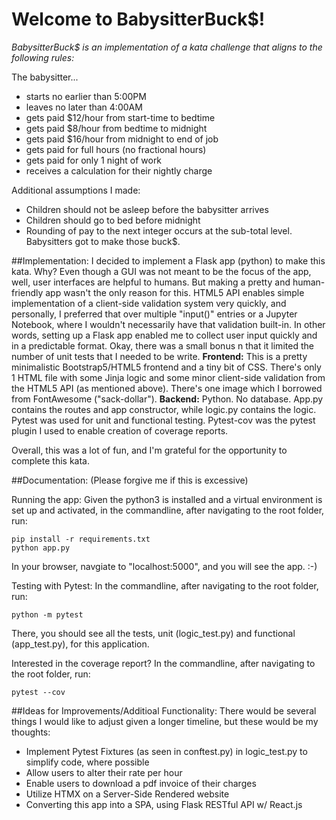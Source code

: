 # Welcome to BabysitterBuck$!


*BabysitterBuck$ is an implementation of a kata challenge that aligns to the following rules:*

The babysitter...
- starts no earlier than 5:00PM
- leaves no later than 4:00AM
- gets paid $12/hour from start-time to bedtime
- gets paid $8/hour from bedtime to midnight
- gets paid $16/hour from midnight to end of job
- gets paid for full hours (no fractional hours)
- gets paid for only 1 night of work
- receives a calculation for their nightly charge
 
Additional assumptions I made:
- Children should not be asleep before the babysitter arrives
- Children should go to bed before midnight
- Rounding of pay to the next integer occurs at the sub-total level. Babysitters got to make those buck$. 

##Implementation:
I decided to implement a Flask app (python) to make this kata. Why? Even though a GUI was not meant to be the focus of the app, well, user interfaces are helpful to humans. But making a pretty and human-friendly app wasn't the only reason for this. HTML5 API enables simple implementation of a client-side validation system very quickly, and personally, I preferred that over multiple "input()" entries or a Jupyter Notebook, where I wouldn't necessarily have that validation built-in. In other words, setting up a Flask app enabled me to collect user input quickly and in a predictable format. Okay, there was a small bonus n that it limited the number of unit tests that I needed to be write. 
**Frontend:** This is a pretty minimalistic Bootstrap5/HTML5 frontend and a tiny bit of CSS. There's only 1 HTML file with some Jinja logic and some minor client-side validation from the HTML5 API (as mentioned above). There's one image which I borrowed from FontAwesome ("sack-dollar"). 
**Backend:** Python. No database. App.py contains the routes and app constructor, while logic.py contains the logic. Pytest was used for unit and functional testing. Pytest-cov was the pytest plugin I used to enable creation of coverage reports.  

Overall, this was a lot of fun, and I'm grateful for the opportunity to complete this kata. 

##Documentation:
(Please forgive me if this is excessive)

Running the app:
Given the python3 is installed and a virtual environment is set up and activated, in the commandline, after navigating to the root folder, run: 
```
pip install -r requirements.txt
python app.py
```
In your browser, navgiate to "localhost:5000", and you will see the app. :-)

Testing with Pytest:
In the commandline, after navigating to the root folder, run: 
```
python -m pytest
```
There, you should see all the tests, unit (logic_test.py) and functional (app_test.py), for this application. 

Interested in the coverage report?
In the commandline, after navigating to the root folder, run: 
```
pytest --cov
```

##Ideas for Improvements/Additioal Functionality:
There would be several things I would like to adjust given a longer timeline, but these would be my thoughts:
- Implement Pytest Fixtures (as seen in conftest.py) in logic_test.py to simplify code, where possible
- Allow users to alter their rate per hour
- Enable users to download a pdf invoice of their charges
- Utilize HTMX on a Server-Side Rendered website
- Converting this app into a SPA, using Flask RESTful API w/ React.js


